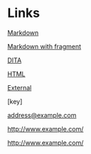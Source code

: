 Links
=====

[Markdown](concept.md)

[Markdown with fragment](concept.md#id)

[DITA](topic.dita)

[HTML](test.html)

[External](http://www.example.com/test.html)

[key]

<address@example.com>

<http://www.example.com/>

http://www.example.com/
